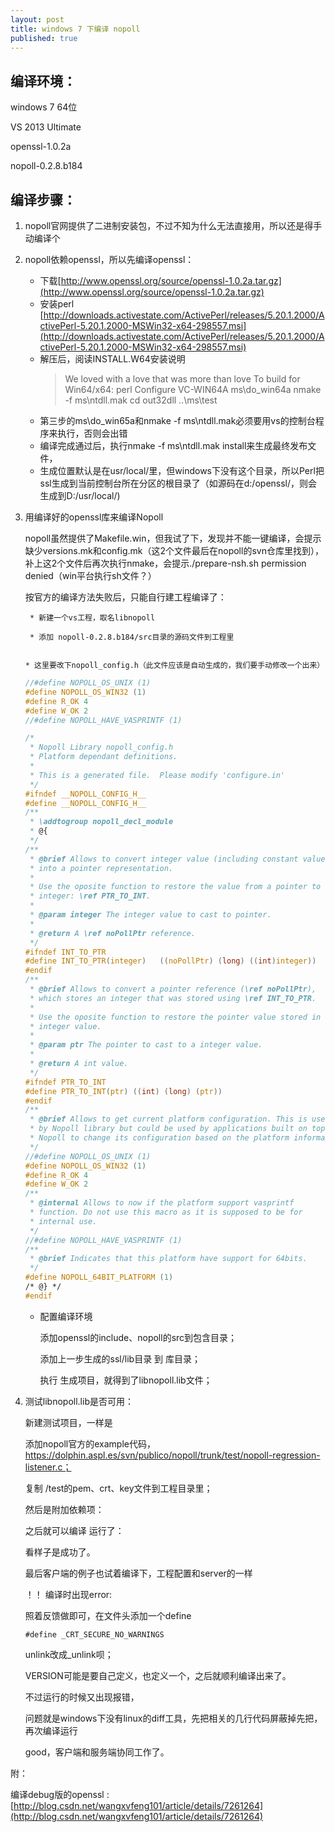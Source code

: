 ```yaml
---
layout: post
title: windows 7 下编译 nopoll
published: true
---
```


## 编译环境：

windows 7 64位

VS 2013 Ultimate

openssl-1.0.2a

nopoll-0.2.8.b184

## 编译步骤：

1. nopoll官网提供了二进制安装包，不过不知为什么无法直接用，所以还是得手动编译个
2. nopoll依赖openssl，所以先编译openssl：
	* 下载[http://www.openssl.org/source/openssl-1.0.2a.tar.gz](http://www.openssl.org/source/openssl-1.0.2a.tar.gz)
	* 安装perl [http://downloads.activestate.com/ActivePerl/releases/5.20.1.2000/ActivePerl-5.20.1.2000-MSWin32-x64-298557.msi](http://downloads.activestate.com/ActivePerl/releases/5.20.1.2000/ActivePerl-5.20.1.2000-MSWin32-x64-298557.msi)
	* 解压后，阅读INSTALL.W64安装说明
		> We loved with a love that was more than love
		> To build for Win64/x64: 
		> perl Configure VC-WIN64A
		> ms\do_win64a
		> nmake -f ms\ntdll.mak
		> cd out32dll
		> ..\ms\test
	* 第三步的ms\do_win65a和nmake -f ms\ntdll.mak必须要用vs的控制台程序来执行，否则会出错
	* 编译完成通过后，执行nmake -f ms\ntdll.mak install来生成最终发布文件，
	* 生成位置默认是在usr/local/里，但windows下没有这个目录，所以Perl把ssl生成到当前控制台所在分区的根目录了（如源码在d:/openssl/，则会生成到D:/usr/local/)
    

3. 用编译好的openssl库来编译Nopoll

	nopoll虽然提供了Makefile.win，但我试了下，发现并不能一键编译，会提示缺少versions.mk和config.mk（这2个文件最后在nopoll的svn仓库里找到），补上这2个文件后再次执行nmake，会提示./prepare-nsh.sh permission denied（win平台执行sh文件？）

	按官方的编译方法失败后，只能自行建工程编译了：

		* 新建一个vs工程，取名libnopoll

		* 添加 nopoll-0.2.8.b184/src目录的源码文件到工程里

		* 这里要改下nopoll_config.h（此文件应该是自动生成的，我们要手动修改一个出来）
      ```c
      //#define NOPOLL_OS_UNIX (1)
      #define NOPOLL_OS_WIN32 (1)
      #define R_OK 4
      #define W_OK 2
      //#define NOPOLL_HAVE_VASPRINTF (1)
      ```
      ```c 
      /*
       * Nopoll Library nopoll_config.h
       * Platform dependant definitions.
       *
       * This is a generated file.  Please modify 'configure.in'
       */
      #ifndef __NOPOLL_CONFIG_H__
      #define __NOPOLL_CONFIG_H__
      /**
       * \addtogroup nopoll_decl_module
       * @{
       */
      /**
       * @brief Allows to convert integer value (including constant values)
       * into a pointer representation.
       *
       * Use the oposite function to restore the value from a pointer to a
       * integer: \ref PTR_TO_INT.
       *
       * @param integer The integer value to cast to pointer.
       *
       * @return A \ref noPollPtr reference.
       */
      #ifndef INT_TO_PTR
      #define INT_TO_PTR(integer)   ((noPollPtr) (long) ((int)integer))
      #endif
      /**
       * @brief Allows to convert a pointer reference (\ref noPollPtr),
       * which stores an integer that was stored using \ref INT_TO_PTR.
       *
       * Use the oposite function to restore the pointer value stored in the
       * integer value.
       *
       * @param ptr The pointer to cast to a integer value.
       *
       * @return A int value.
       */
      #ifndef PTR_TO_INT
      #define PTR_TO_INT(ptr) ((int) (long) (ptr))
      #endif
      /**
       * @brief Allows to get current platform configuration. This is used
       * by Nopoll library but could be used by applications built on top of
       * Nopoll to change its configuration based on the platform information.
       */
      //#define NOPOLL_OS_UNIX (1)
      #define NOPOLL_OS_WIN32 (1)
      #define R_OK 4
      #define W_OK 2
      /**
       * @internal Allows to now if the platform support vasprintf
       * function. Do not use this macro as it is supposed to be for
       * internal use.
       */
      //#define NOPOLL_HAVE_VASPRINTF (1)
      /**
       * @brief Indicates that this platform have support for 64bits.
       */
      #define NOPOLL_64BIT_PLATFORM (1)
      /* @} */
      #endif
      ```

	* 配置编译环境

		添加openssl的include、nopoll的src到包含目录；

		添加上一步生成的ssl/lib目录 到 库目录；
	
		执行 生成项目，就得到了libnopoll.lib文件；
	
4. 测试libnopoll.lib是否可用：

	新建测试项目，一样是
    
	添加nopoll官方的example代码，https://dolphin.aspl.es/svn/publico/nopoll/trunk/test/nopoll-regression-listener.c；
    
	复制 /test的pem、crt、key文件到工程目录里；
    
	然后是附加依赖项：
    
	之后就可以编译 运行了：
    
	看样子是成功了。
    
	最后客户端的例子也试着编译下，工程配置和server的一样
    
	！！ 编译时出现error:
    
	照着反馈做即可，在文件头添加一个define 
    
	```
  	#define _CRT_SECURE_NO_WARNINGS
 	 ```
	unlink改成_unlink呗；
    
	VERSION可能是要自己定义，也定义一个，之后就顺利编译出来了。
    
	不过运行的时候又出现报错，
    
	问题就是windows下没有linux的diff工具，先把相关的几行代码屏蔽掉先把，再次编译运行
    
	good，客户端和服务端协同工作了。

附：

编译debug版的openssl :  [http://blog.csdn.net/wangxvfeng101/article/details/7261264](http://blog.csdn.net/wangxvfeng101/article/details/7261264)